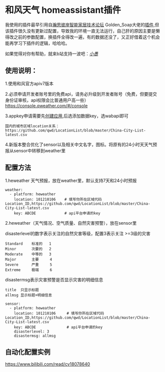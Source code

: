 # 和风天气 homeassistant插件

  我使用的插件最早引用自[瀚思彼岸智能家居技术论坛](https://bbs.hassbian.com/) Golden_Soap大佬的[插件](https://bbs.hassbian.com/thread-3971-1-1.html),但该插件很久没有更新过配置，导致我的环境一直无法运行，自己肝的原因主要是懒得改之前的参数配置，换插件全得改一遍，有的数据还没了，又正好借着这个机会能再学习下插件的逻辑，哈哈哈。
  
  如果觉得对你有帮助，就来b站支持一波吧：[_小愚_](https://space.bilibili.com/15856864)

## 使用说明：

1.使用和风官方apiv7版本

2.必须申请开发者账号里的免费api，请务必升级到开发者账号（免费，但要提交身份证审核，api权限会比普通用户高一些）https://console.qweather.com/#/console

3.appkey申请需要先[创建应用](https://console.qweather.com/#/apps),后选添加数据key，选wabapi即可

    国内的城市区域location关系：https://github.com/qwd/LocationList/blob/master/China-City-List-latest.csv

4.新版本整合优化了sensor以及相关中文名字，图标。将原有的24小时天天气预报从sensor中转移到weather里



## 配置方法

1.heweather 天气预报，放在weather里，默认支持7天和24小时预报

```
weather:
  - platform: heweather
    location: 101210106    # 填写你所在区域代码Location_ID,https://github.com/qwd/LocationList/blob/master/China-City-List-latest.csv
    key: ABCDE             # api平台申请的key
```   
         
2.heweather（天气情况、空气质量、自然灾害预警），放在sensor里

  disasterlevel的数字表示关注的自然灾害等级，配置3表示关注 >=3级的灾害
  
    Standard    标准的   1
    Minor       次要的   2
    Moderate    中等的   3
    Major       主要     4
    Severe      严重     5
    Extreme     极端     6

  disastermsg表示灾害预警是否显示灾害的明细信息
  
    title  只显示标题
    allmsg 显示标题+明细信息
    
```
sensor:
  - platform: heweather
    location: 101210106     # 填写你所在区域代码Location_ID,https://github.com/qwd/LocationList/blob/master/China-City-List-latest.csv
    key: ABCDE              # api平台申请的key
    disasterlevel: 3
    disastermsg: allmsg
 ```    


## 自动化配置实例

https://www.bilibili.com/read/cv18078640

